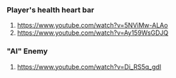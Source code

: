 
### Player's health heart bar
1. https://www.youtube.com/watch?v=5NViMw-ALAo
2. https://www.youtube.com/watch?v=Ay159WsGDJQ

### "AI" Enemy
1. https://www.youtube.com/watch?v=Di_RS5q_gdI